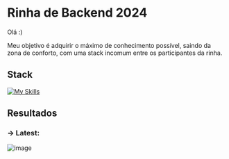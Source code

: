 # Rinha de Backend 2024
Olá :)

Meu objetivo é adquirir o máximo de conhecimento possível, saindo da zona de conforto, com uma stack incomum entre os participantes da rinha.
## Stack
[![My Skills](https://skillicons.dev/icons?i=nodejs,mongodb,nginx,&theme=light)](https://skillicons.dev)

  
  ## Resultados
  
  ### -> Latest:
  ![image](https://github.com/lucasmolinari/rbe/assets/101225122/c69c6e7e-22f8-47e0-a208-448e13d48fd7)

